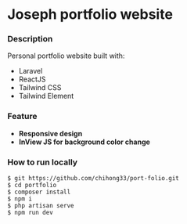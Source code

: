 
# Joseph portfolio website

### Description
Personal portfolio website built with:
- Laravel
- ReactJS
- Tailwind CSS
- Tailwind Element

### Feature
- **Responsive design**
- **InView JS for background color change**

### How to run locally
```
$ git https://github.com/chihong33/port-folio.git
$ cd portfolio
$ composer install
$ npm i
$ php artisan serve
$ npm run dev
```
